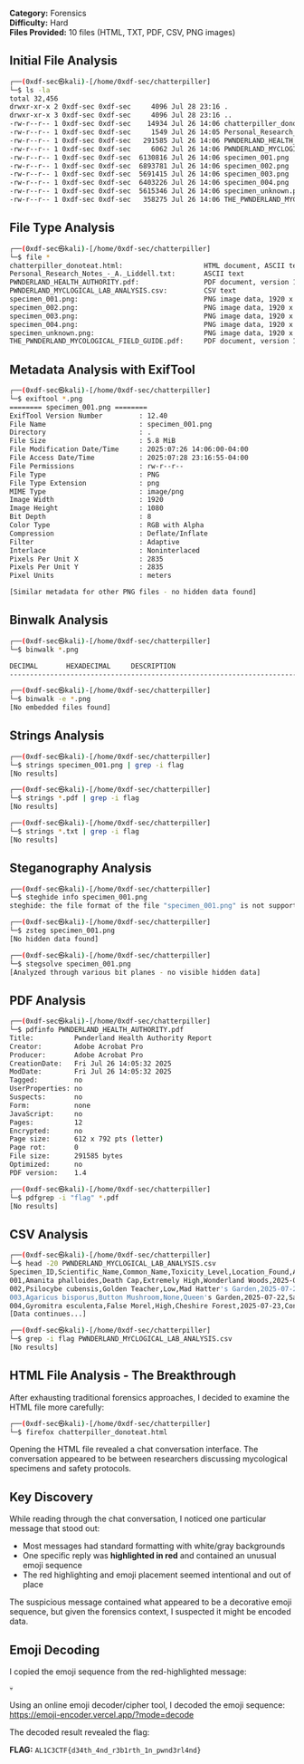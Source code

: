**Category:** Forensics  
**Difficulty:** Hard  
**Files Provided:** 10 files (HTML, TXT, PDF, CSV, PNG images)

## Initial File Analysis

```bash
┌──(0xdf-sec㉿kali)-[/home/0xdf-sec/chatterpiller]
└─$ ls -la
total 32,456
drwxr-xr-x 2 0xdf-sec 0xdf-sec     4096 Jul 28 23:16 .
drwxr-xr-x 3 0xdf-sec 0xdf-sec     4096 Jul 28 23:16 ..
-rw-r--r-- 1 0xdf-sec 0xdf-sec    14934 Jul 26 14:06 chatterpiller_donoteat.html
-rw-r--r-- 1 0xdf-sec 0xdf-sec     1549 Jul 26 14:05 Personal_Research_Notes_-_A._Liddell.txt
-rw-r--r-- 1 0xdf-sec 0xdf-sec   291585 Jul 26 14:06 PWNDERLAND_HEALTH_AUTHORITY.pdf
-rw-r--r-- 1 0xdf-sec 0xdf-sec     6062 Jul 26 14:06 PWNDERLAND_MYCLOGICAL_LAB_ANALYSIS.csv
-rw-r--r-- 1 0xdf-sec 0xdf-sec  6130816 Jul 26 14:06 specimen_001.png
-rw-r--r-- 1 0xdf-sec 0xdf-sec  6893781 Jul 26 14:06 specimen_002.png
-rw-r--r-- 1 0xdf-sec 0xdf-sec  5691415 Jul 26 14:06 specimen_003.png
-rw-r--r-- 1 0xdf-sec 0xdf-sec  6403226 Jul 26 14:06 specimen_004.png
-rw-r--r-- 1 0xdf-sec 0xdf-sec  5615346 Jul 26 14:06 specimen_unknown.png
-rw-r--r-- 1 0xdf-sec 0xdf-sec   358275 Jul 26 14:06 THE_PWNDERLAND_MYCOLOGICAL_FIELD_GUIDE.pdf
```

## File Type Analysis

```bash
┌──(0xdf-sec㉿kali)-[/home/0xdf-sec/chatterpiller]
└─$ file *
chatterpiller_donoteat.html:                    HTML document, ASCII text, with very long lines (65536)
Personal_Research_Notes_-_A._Liddell.txt:       ASCII text
PWNDERLAND_HEALTH_AUTHORITY.pdf:                PDF document, version 1.4
PWNDERLAND_MYCLOGICAL_LAB_ANALYSIS.csv:         CSV text
specimen_001.png:                               PNG image data, 1920 x 1080, 8-bit/color RGBA, non-interlaced
specimen_002.png:                               PNG image data, 1920 x 1080, 8-bit/color RGBA, non-interlaced
specimen_003.png:                               PNG image data, 1920 x 1080, 8-bit/color RGBA, non-interlaced
specimen_004.png:                               PNG image data, 1920 x 1080, 8-bit/color RGBA, non-interlaced
specimen_unknown.png:                           PNG image data, 1920 x 1080, 8-bit/color RGBA, non-interlaced
THE_PWNDERLAND_MYCOLOGICAL_FIELD_GUIDE.pdf:     PDF document, version 1.4
```

## Metadata Analysis with ExifTool

```bash
┌──(0xdf-sec㉿kali)-[/home/0xdf-sec/chatterpiller]
└─$ exiftool *.png
======== specimen_001.png ========
ExifTool Version Number         : 12.40
File Name                       : specimen_001.png
Directory                       : .
File Size                       : 5.8 MiB
File Modification Date/Time     : 2025:07:26 14:06:00-04:00
File Access Date/Time           : 2025:07:28 23:16:55-04:00
File Permissions                : rw-r--r--
File Type                       : PNG
File Type Extension             : png
MIME Type                       : image/png
Image Width                     : 1920
Image Height                    : 1080
Bit Depth                       : 8
Color Type                      : RGB with Alpha
Compression                     : Deflate/Inflate
Filter                          : Adaptive
Interlace                       : Noninterlaced
Pixels Per Unit X               : 2835
Pixels Per Unit Y               : 2835
Pixel Units                     : meters

[Similar metadata for other PNG files - no hidden data found]
```

## Binwalk Analysis

```bash
┌──(0xdf-sec㉿kali)-[/home/0xdf-sec/chatterpiller]
└─$ binwalk *.png

DECIMAL       HEXADECIMAL     DESCRIPTION
--------------------------------------------------------------------------------

┌──(0xdf-sec㉿kali)-[/home/0xdf-sec/chatterpiller]
└─$ binwalk -e *.png
[No embedded files found]
```

## Strings Analysis

```bash
┌──(0xdf-sec㉿kali)-[/home/0xdf-sec/chatterpiller]
└─$ strings specimen_001.png | grep -i flag
[No results]

┌──(0xdf-sec㉿kali)-[/home/0xdf-sec/chatterpiller]
└─$ strings *.pdf | grep -i flag
[No results]

┌──(0xdf-sec㉿kali)-[/home/0xdf-sec/chatterpiller]
└─$ strings *.txt | grep -i flag
[No results]
```

## Steganography Analysis

```bash
┌──(0xdf-sec㉿kali)-[/home/0xdf-sec/chatterpiller]
└─$ steghide info specimen_001.png
steghide: the file format of the file "specimen_001.png" is not supported.

┌──(0xdf-sec㉿kali)-[/home/0xdf-sec/chatterpiller]
└─$ zsteg specimen_001.png
[No hidden data found]

┌──(0xdf-sec㉿kali)-[/home/0xdf-sec/chatterpiller]
└─$ stegsolve specimen_001.png
[Analyzed through various bit planes - no visible hidden data]
```

## PDF Analysis

```bash
┌──(0xdf-sec㉿kali)-[/home/0xdf-sec/chatterpiller]
└─$ pdfinfo PWNDERLAND_HEALTH_AUTHORITY.pdf
Title:          Pwnderland Health Authority Report
Creator:        Adobe Acrobat Pro
Producer:       Adobe Acrobat Pro
CreationDate:   Fri Jul 26 14:05:32 2025
ModDate:        Fri Jul 26 14:05:32 2025
Tagged:         no
UserProperties: no
Suspects:       no
Form:           none
JavaScript:     no
Pages:          12
Encrypted:      no
Page size:      612 x 792 pts (letter)
Page rot:       0
File size:      291585 bytes
Optimized:      no
PDF version:    1.4

┌──(0xdf-sec㉿kali)-[/home/0xdf-sec/chatterpiller]
└─$ pdfgrep -i "flag" *.pdf
[No results]
```

## CSV Analysis

```bash
┌──(0xdf-sec㉿kali)-[/home/0xdf-sec/chatterpiller]
└─$ head -20 PWNDERLAND_MYCLOGICAL_LAB_ANALYSIS.csv
Specimen_ID,Scientific_Name,Common_Name,Toxicity_Level,Location_Found,Analysis_Date,Notes
001,Amanita phalloides,Death Cap,Extremely High,Wonderland Woods,2025-07-20,Highly toxic - avoid consumption
002,Psilocybe cubensis,Golden Teacher,Low,Mad Hatter's Garden,2025-07-21,Psychoactive properties noted
003,Agaricus bisporus,Button Mushroom,None,Queen's Garden,2025-07-22,Safe for consumption
004,Gyromitra esculenta,False Morel,High,Cheshire Forest,2025-07-23,Contains gyromitrin toxin
[Data continues...]

┌──(0xdf-sec㉿kali)-[/home/0xdf-sec/chatterpiller]
└─$ grep -i flag PWNDERLAND_MYCLOGICAL_LAB_ANALYSIS.csv
[No results]
```

## HTML File Analysis - The Breakthrough

After exhausting traditional forensics approaches, I decided to examine the HTML file more carefully:

```bash
┌──(0xdf-sec㉿kali)-[/home/0xdf-sec/chatterpiller]
└─$ firefox chatterpiller_donoteat.html
```

Opening the HTML file revealed a chat conversation interface. The conversation appeared to be between researchers discussing mycological specimens and safety protocols.

## Key Discovery

While reading through the chat conversation, I noticed one particular message that stood out:

- Most messages had standard formatting with white/gray backgrounds
- One specific reply was **highlighted in red** and contained an unusual emoji sequence
- The red highlighting and emoji placement seemed intentional and out of place

The suspicious message contained what appeared to be a decorative emoji sequence, but given the forensics context, I suspected it might be encoded data.

## Emoji Decoding

I copied the emoji sequence from the red-highlighted message:

```
💀󠄱󠄼󠄡󠄳󠄣󠄳󠅄󠄶󠅫󠅔󠄣󠄤󠅤󠅘󠅏󠄤󠅞󠅔󠅏󠅢󠄣󠅒󠄡󠅢󠅤󠅘󠅏󠄡󠅞󠅏󠅠󠅧󠅞󠅔󠄣󠅢󠅜󠄤󠅞󠅔󠅭
```

Using an online emoji decoder/cipher tool, I decoded the emoji sequence:
https://emoji-encoder.vercel.app/?mode=decode

The decoded result revealed the flag:

**FLAG:** `AL1C3CTF{d34th_4nd_r3b1rth_1n_pwnd3rl4nd}`
